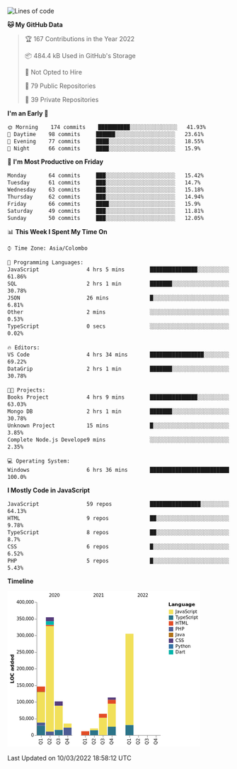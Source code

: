 
<!--START_SECTION:waka-->
![Lines of code](https://img.shields.io/badge/From%20Hello%20World%20I%27ve%20Written-1%20Million%20lines%20of%20code-blue)

**🐱 My GitHub Data** 

> 🏆 167 Contributions in the Year 2022
 > 
> 📦 484.4 kB Used in GitHub's Storage 
 > 
> 🚫 Not Opted to Hire
 > 
> 📜 79 Public Repositories 
 > 
> 🔑 39 Private Repositories  
 > 
**I'm an Early 🐤** 

```text
🌞 Morning    174 commits    ██████████░░░░░░░░░░░░░░░   41.93% 
🌆 Daytime    98 commits     ██████░░░░░░░░░░░░░░░░░░░   23.61% 
🌃 Evening    77 commits     ████░░░░░░░░░░░░░░░░░░░░░   18.55% 
🌙 Night      66 commits     ████░░░░░░░░░░░░░░░░░░░░░   15.9%

```
📅 **I'm Most Productive on Friday** 

```text
Monday       64 commits     ███░░░░░░░░░░░░░░░░░░░░░░   15.42% 
Tuesday      61 commits     ███░░░░░░░░░░░░░░░░░░░░░░   14.7% 
Wednesday    63 commits     ███░░░░░░░░░░░░░░░░░░░░░░   15.18% 
Thursday     62 commits     ███░░░░░░░░░░░░░░░░░░░░░░   14.94% 
Friday       66 commits     ████░░░░░░░░░░░░░░░░░░░░░   15.9% 
Saturday     49 commits     ███░░░░░░░░░░░░░░░░░░░░░░   11.81% 
Sunday       50 commits     ███░░░░░░░░░░░░░░░░░░░░░░   12.05%

```


📊 **This Week I Spent My Time On** 

```text
⌚︎ Time Zone: Asia/Colombo

💬 Programming Languages: 
JavaScript               4 hrs 5 mins        ███████████████░░░░░░░░░░   61.86% 
SQL                      2 hrs 1 min         ███████░░░░░░░░░░░░░░░░░░   30.78% 
JSON                     26 mins             █░░░░░░░░░░░░░░░░░░░░░░░░   6.81% 
Other                    2 mins              ░░░░░░░░░░░░░░░░░░░░░░░░░   0.53% 
TypeScript               0 secs              ░░░░░░░░░░░░░░░░░░░░░░░░░   0.02%

🔥 Editors: 
VS Code                  4 hrs 34 mins       █████████████████░░░░░░░░   69.22% 
DataGrip                 2 hrs 1 min         ███████░░░░░░░░░░░░░░░░░░   30.78%

🐱‍💻 Projects: 
Books Project            4 hrs 9 mins        ███████████████░░░░░░░░░░   63.03% 
Mongo DB                 2 hrs 1 min         ███████░░░░░░░░░░░░░░░░░░   30.78% 
Unknown Project          15 mins             █░░░░░░░░░░░░░░░░░░░░░░░░   3.85% 
Complete Node.js Develope9 mins              ░░░░░░░░░░░░░░░░░░░░░░░░░   2.35%

💻 Operating System: 
Windows                  6 hrs 36 mins       █████████████████████████   100.0%

```

**I Mostly Code in JavaScript** 

```text
JavaScript               59 repos            ████████████████░░░░░░░░░   64.13% 
HTML                     9 repos             ██░░░░░░░░░░░░░░░░░░░░░░░   9.78% 
TypeScript               8 repos             ██░░░░░░░░░░░░░░░░░░░░░░░   8.7% 
CSS                      6 repos             █░░░░░░░░░░░░░░░░░░░░░░░░   6.52% 
PHP                      5 repos             █░░░░░░░░░░░░░░░░░░░░░░░░   5.43%

```


**Timeline**

![Chart not found](https://raw.githubusercontent.com/ccweerasinghe1994/ccweerasinghe1994/master/charts/bar_graph.png) 


 Last Updated on 10/03/2022 18:58:12 UTC
<!--END_SECTION:waka-->

